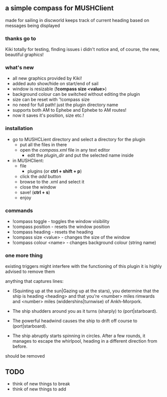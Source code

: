 ## a simple compass for MUSHClient ##

made for sailing in discworld
keeps track of current heading based on messages being displayed

### thanks go to ###

Kiki totally for testing, finding issues i didn't notice and, of course, the new, beautiful graphics!

### what's new ###

* all new graphics provided by Kiki!
* added auto show/hide on start/end of sail
* window is resizable (__!compass size \<value\>__)
* background colour can be switched without editing the plugin
* size can be reset with '!compass size
* no need for full path! just the plugin directory name
* supports both AM to Ephebe and Ephebe to AM routes!
* now it saves it's position, size etc.!

### installation ###

* go to MUSHCLient directory and select a directory for the plugin 
  * put all the files in there
  * open the _compass.xml_ file in any text editor
    * edit the _plugin_dir_ and put the selected name inside
* in MUSHClient:
  * file
    * plugins (or __ctrl + shift + p__)
  * click the _add_ button
  * browse to the .xml and select it
  * close the window
  * save! (__ctrl + s__)
  * enjoy

### commands ###

* !compass toggle - toggles the window visibility
* !compass position - resets the window position
* !compass heading - resets the heading
* !compass size \<value\> - changes the size of the window
* !compass colour \<name\> - changes background colour (string name)

### one more thing ###

existing triggers might interfere with the functioning of this plugin
it is highly advised to remove them

anything that captures lines:

* (Squinting up at the sun|Gazing up at the stars), you determine that the ship is heading \<heading\> and that you're \<number\> miles rimwards and \<number\> miles (widdershins|turnwise) of Ankh-Morpork.

* The ship shudders around you as it turns (sharply) to (port|starboard).

* The powerful headwind causes the ship to drift off course to (port|starboard).

* The ship abruptly starts spinning in circles.  After a few rounds, it manages to escape the whirlpool, heading in a different direction from before.

should be removed

## TODO ##

* think of new things to break
* think of new things to add
